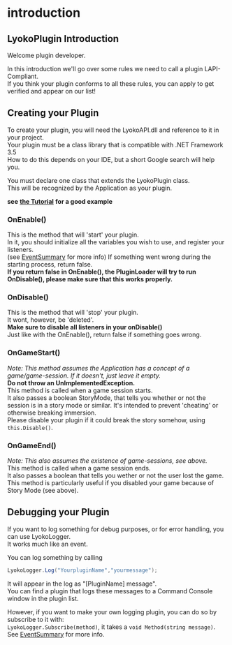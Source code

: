 # introduction

## LyokoPlugin Introduction

Welcome plugin developer.

In this introduction we'll go over some rules we need to call a plugin LAPI-Compliant.  
 If you think your plugin conforms to all these rules, you can apply to get verified and appear on our list!

## Creating your Plugin

To create your plugin, you will need the LyokoAPI.dll and reference to it in your project.  
 Your plugin must be a class library that is compatible with .NET Framework 3.5  
 How to do this depends on your IDE, but a short Google search will help you.

You must declare one class that extends the LyokoPlugin class.  
 This will be recognized by the Application as your plugin.

**see** [**the Tutorial**](https://github.com/LyokoAPI/LyokoAPIDoc/tree/87c9dac8253d28d7c075a9d7d2f881dc75f76a21/docs/Tutorials/Your%20First%20Plugin/README.md) **for a good example**

### OnEnable\(\)

This is the method that will 'start' your plugin.  
 In it, you should initialize all the variables you wish to use, and register your listeners.  
 \(see [EventSummary](../lyokoapi/events/eventsummary.md) for more info\) If something went wrong during the starting process, return false.  
 **If you return false in OnEnable\(\), the PluginLoader will try to run OnDisable\(\), please make sure that this works properly.**

### OnDisable\(\)

This is the method that will 'stop' your plugin.  
 It wont, however, be 'deleted'.  
 **Make sure to disable all listeners in your onDisable\(\)**  
 Just like with the OnEnable\(\), return false if something goes wrong.

### OnGameStart\(\)

_Note: This method assumes the Application has a concept of a game/game-session. If it doesn't, just leave it empty._  
 **Do not throw an UnImplementedException.**  
 This method is called when a game session starts.  
 It also passes a boolean StoryMode, that tells you whether or not the session is in a story mode or similar. It's intended to prevent 'cheating' or otherwise breaking immersion.   
 Please disable your plugin if it could break the story somehow, using `this.Disable()`.

### OnGameEnd\(\)

_Note: This also assumes the existence of game-sessions, see above._  
 This method is called when a game session ends.  
 It also passes a boolean that tells you wether or not the user lost the game.  
 This method is particularly useful if you disabled your game because of Story Mode \(see above\).

## Debugging your Plugin

If you want to log something for debug purposes, or for error handling, you can use LyokoLogger.  
 It works much like an event.

You can log something by calling

```csharp
LyokoLogger.Log("YourpluginName","yourmessage");
```

It will appear in the log as "\[PluginName\] message".  
 You can find a plugin that logs these messages to a Command Console window in the plugin list.

However, if you want to make your own logging plugin, you can do so by subscribe to it with:  
 `LyokoLogger.Subscribe(method)`, it takes a `void Method(string message)`.   
See [EventSummary](../lyokoapi/events/eventsummary.md) for more info.

